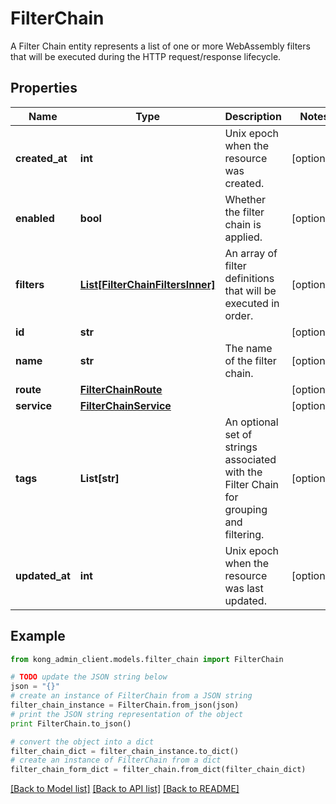 # FilterChain

A Filter Chain entity represents a list of one or more WebAssembly filters that will be executed during the HTTP request/response lifecycle.

## Properties

Name | Type | Description | Notes
------------ | ------------- | ------------- | -------------
**created_at** | **int** | Unix epoch when the resource was created. | [optional] 
**enabled** | **bool** | Whether the filter chain is applied. | [optional] 
**filters** | [**List[FilterChainFiltersInner]**](FilterChainFiltersInner.md) | An array of filter definitions that will be executed in order. | [optional] 
**id** | **str** |  | [optional] 
**name** | **str** | The name of the filter chain. | [optional] 
**route** | [**FilterChainRoute**](FilterChainRoute.md) |  | [optional] 
**service** | [**FilterChainService**](FilterChainService.md) |  | [optional] 
**tags** | **List[str]** | An optional set of strings associated with the Filter Chain for grouping and filtering. | [optional] 
**updated_at** | **int** | Unix epoch when the resource was last updated. | [optional] 

## Example

```python
from kong_admin_client.models.filter_chain import FilterChain

# TODO update the JSON string below
json = "{}"
# create an instance of FilterChain from a JSON string
filter_chain_instance = FilterChain.from_json(json)
# print the JSON string representation of the object
print FilterChain.to_json()

# convert the object into a dict
filter_chain_dict = filter_chain_instance.to_dict()
# create an instance of FilterChain from a dict
filter_chain_form_dict = filter_chain.from_dict(filter_chain_dict)
```
[[Back to Model list]](../README.md#documentation-for-models) [[Back to API list]](../README.md#documentation-for-api-endpoints) [[Back to README]](../README.md)



